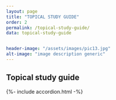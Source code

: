 ```yaml
---
layout: page
title: "TOPICAL STUDY GUIDE"
order: 2
permalink: /topical-study-guide/
data: topical-study-guide


header-image: "/assets/images/pic13.jpg"
alt-image: "image description generic"
---
```

## Topical study guide

{%- include accordion.html -%}
